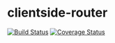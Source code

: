 # clientside-router
[![Build Status](https://travis-ci.org/emflores/clientside-router.svg)](https://travis-ci.org/emflores/clientside-router)
[![Coverage Status](https://coveralls.io/repos/emflores/clientside-router/badge.svg?branch=master&service=github)](https://coveralls.io/github/emflores/clientside-router?branch=master)

